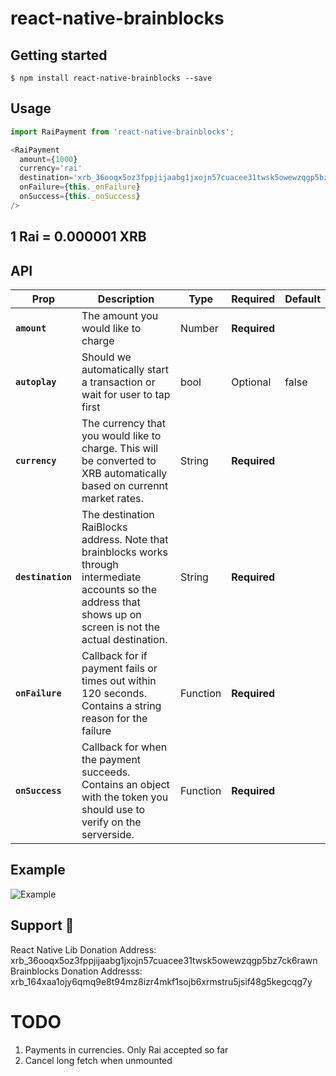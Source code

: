 
# react-native-brainblocks

## Getting started

`$ npm install react-native-brainblocks --save`

## Usage
```javascript
import RaiPayment from 'react-native-brainblocks';

<RaiPayment
  amount={1000}
  currency='rai'
  destination='xrb_36ooqx5oz3fppjijaabg1jxojn57cuacee31twsk5owewzqgp5bz7ck6rawn'
  onFailure={this._onFailure}
  onSuccess={this._onSuccess}
/>
```

## 1 Rai = 0.000001 XRB

## API

Prop | Description | Type | Required | Default
------ | ------ | ------ | ------ | ------
**`amount`** | The amount you would like to charge | Number | **Required** | 
**`autoplay`** | Should we automatically start a transaction or wait for user to tap first | bool | Optional | false
**`currency`** | The currency that you would like to charge. This will be converted to XRB automatically based on currennt market rates. | String | **Required** | 
**`destination`** | The destination RaiBlocks address. Note that brainblocks works through intermediate accounts so the address that shows up on screen is not the actual destination. | String | **Required** |
**`onFailure`** | Callback for if payment fails or times out within 120 seconds. Contains a string reason for the failure | Function | **Required** |
**`onSuccess`** | Callback for when the payment succeeds. Contains an object with the token you should use to verify on the serverside. | Function | **Required** |

## Example
![Example](https://github.com/brianfoody/react-native-brainblocks/blob/master/sample.gif?raw=true)

## Support 💙
React Native Lib Donation Address: xrb_36ooqx5oz3fppjijaabg1jxojn57cuacee31twsk5owewzqgp5bz7ck6rawn
Brainblocks Donation Addresss: xrb_164xaa1ojy6qmq9e8t94mz8izr4mkf1sojb6xrmstru5jsif48g5kegcqg7y


# TODO
1) Payments in currencies. Only Rai accepted so far
2) Cancel long fetch when unmounted
